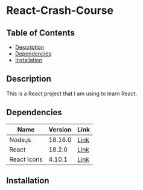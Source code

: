 # React-Crash-Course

## Table of Contents

-   [Description](#description)
-   [Dependencies](#dependencies)
-   [Installation](#installation)

## Description

This is a React project that I am using to learn React.

## Dependencies

| Name        | Version | Link                                               |
| ----------- | ------- | -------------------------------------------------- |
| Node.js     | 18.16.0 | [Link](https://nodejs.org/en/)                     |
| React       | 18.2.0  | [Link](https://reactjs.org/)                       |
| React Icons | 4.10.1  | [Link](https://react-icons.github.io/react-icons/) |

## Installation
